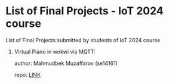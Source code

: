 # List of Final Projects - IoT 2024 course
List of Final Projects submitted by students of IoT 2024 course

1) Virtual Piano in wokwi via MQTT:

   author: Mahmudbek Muzaffarov (se14161)

   repo: [LINK](https://github.com/ttpu/virtual-piano)
